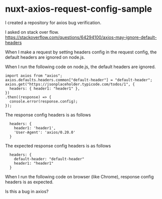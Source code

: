 # nuxt-axios-request-config-sample
I created a repository for axios bug verification.

I asked on stack over flow.
https://stackoverflow.com/questions/64294100/axios-may-ignore-default-headers

When I make a request by setting headers config in the request config, the default headers are ignored on node.js.

When I run the following code on node.js, the default headers are ignored.

```
import axios from "axios";
axios.defaults.headers.common["default-header"] = "default-header";
axios.get("https://jsonplaceholder.typicode.com/todos/1", {
  headers: { header1: "header1" },
})
.then((response) => {
  console.error(response.config);
});
```

The response config headers is as follows

```
  headers: {
    header1: 'header1',
    'User-Agent': 'axios/0.20.0'
  }
```

The expected response config headers is as follows

```
  headers: {
    default-header: "default-header"
    header1: "header1"
  }
```

When I run the following code on browser (like Chrome), response config headers is as expected.

Is this a bug in axios?
